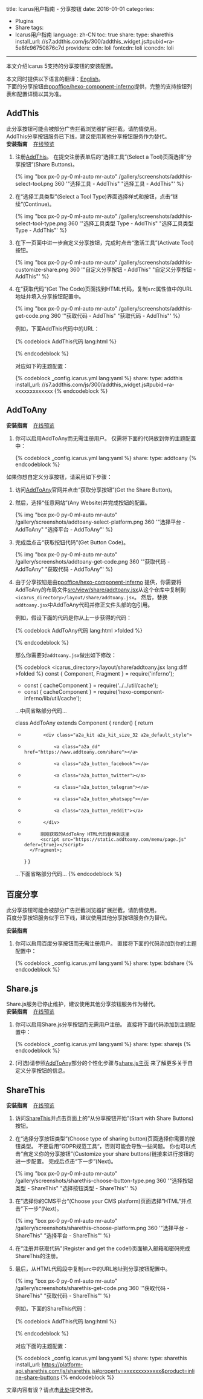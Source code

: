 title: Icarus用户指南 - 分享按钮
date: 2016-01-01
categories:
- Plugins
- Share
tags:
- Icarus用户指南
language: zh-CN
toc: true
share:
    type: sharethis
    install_url: //s7.addthis.com/js/300/addthis_widget.js#pubid=ra-5e8fc96750876c7d
providers:
    cdn: loli
    fontcdn: loli
    iconcdn: loli
---

本文介绍Icarus 5支持的分享按钮的安装配置。

<article class="message message-immersive is-primary">
<div class="message-body">
<i class="fas fa-globe-americas mr-2"></i>本文同时提供以下语言的翻译：<a href="{% post_path en/Share-Buttons %}">English</a>。
</div>
</article>

<!-- more -->

<article class="message message-immersive is-primary">
<div class="message-body">
<i class="fas fa-info-circle mr-2"></i>下面的分享按钮由<a href="https://github.com/ppoffice/hexo-component-inferno">ppoffice/hexo-component-inferno</a>提供，完整的支持按钮列表和配置详情以其为准。
</div>
</article>

<style>
.content ol:not([type]) {
    list-style-type: simp-chinese-informal;
}
</style>


## AddThis

<article class="message message-immersive is-danger">
<div class="message-body">
<i class="fas fa-exclamation-triangle mr-2"></i>此分享按钮可能会被部分广告拦截浏览器扩展拦截，请酌情使用。
</div>
</article>

<article class="message message-immersive is-danger">
<div class="message-body">
<i class="fas fa-exclamation-triangle mr-2"></i>AddThis分享按钮服务已下线，建议使用其他分享按钮服务作为替代。
</div>
</article>

<div>
<strong>安装指南</strong>
<a class="tag is-success" style="margin-left:.8em" href="{% post_path demo/share/AddThis %}">在线预览</a>
</div>

1. 注册[AddThis](https://www.addthis.com/)。
   在提交注册表单后的“选择工具”(Select a Tool)页面选择“分享按钮”(Share Buttons)。

   {% img "box px-0 py-0 ml-auto mr-auto" /gallery/screenshots/addthis-select-tool.png 360 '"选择工具 - AddThis" "选择工具 - AddThis"' %}
   <br>

2. 在“选择工具类型”(Select a Tool Type)界面选择样式和按钮，点击“继续”(Continue)。

   {% img "box px-0 py-0 ml-auto mr-auto" /gallery/screenshots/addthis-select-tool-type.png 360 '"选择工具类型 Type - AddThis" "选择工具类型 Type - AddThis"' %}
   <br>

3. 在下一页面中进一步自定义分享按钮，完成时点击“激活工具”(Activate Tool)按钮。

   {% img "box px-0 py-0 ml-auto mr-auto" /gallery/screenshots/addthis-customize-share.png 360 '"自定义分享按钮 - AddThis" "自定义分享按钮 - AddThis"' %}
   <br>

4. 在”获取代码“(Get The Code)页面找到HTML代码，复制`src`属性值中的URL地址并填入分享按钮配置中。

   {% img "box px-0 py-0 ml-auto mr-auto" /gallery/screenshots/addthis-get-code.png 360 '"获取代码 - AddThis" "获取代码 - AddThis"' %}
   <br>

   例如，下面AddThis代码中的URL：

    {% codeblock AddThis代码 lang:html %}
    <!-- Go to www.addthis.com/dashboard to customize your tools -->
    <script type="text/javascript" src="//s7.addthis.com/js/300/addthis_widget.js#pubid=ra-xxxxxxxxxxxxx"></script>
    {% endcodeblock %}

    对应如下的主题配置：

    {% codeblock _config.icarus.yml lang:yaml %}
    share:
        type: addthis
        install_url: //s7.addthis.com/js/300/addthis_widget.js#pubid=ra-xxxxxxxxxxxxx
    {% endcodeblock %}


## AddToAny

<div>
<strong>安装指南</strong>
<a class="tag is-success" style="margin-left:.8em" href="{% post_path demo/share/AddToAny %}">在线预览</a>
</div>

1. 你可以启用AddToAny而无需注册用户。
   仅需将下面的代码放到你的主题配置中：

    {% codeblock _config.icarus.yml lang:yaml %}
    share:
        type: addtoany
    {% endcodeblock %}

如果你想自定义分享按钮，请采用如下步骤：

1. 访问[AddToAny](https://www.addtoany.com/)官网并点击“获取分享按钮”(Get the Share Button)。

2. 然后，选择“任意网站”(Any Website)并完成按钮的配置。

   {% img "box px-0 py-0 ml-auto mr-auto" /gallery/screenshots/addtoany-select-platform.png 360 '"选择平台 - AddToAny" "选择平台 - AddToAny"' %}
   <br>

3. 完成后点击“获取按钮代码”(Get Button Code)。

   {% img "box px-0 py-0 ml-auto mr-auto" /gallery/screenshots/addtoany-get-code.png 360 '"获取代码 - AddToAny" "获取代码 - AddToAny"' %}
   <br>

4. 由于分享按钮是由[ppoffice/hexo-component-inferno](https://github.com/ppoffice/hexo-component-inferno)
   提供，你需要将AddToAny的布局文件[src/view/share/addtoany.jsx](https://github.com/ppoffice/hexo-component-inferno/blob/0.2.2/src/view/share/addtoany.jsx)从这个仓库中复制到`<icarus_directory>/layout/share/addtoany.jsx`。
   然后，替换`addtoany.jsx`中AddToAny代码并修正文件头部的包引用。
   
   例如，假设下面的代码是你从上一步获得的代码：

    {% codeblock AddToAny代码 lang:html >folded %}
    <!-- AddToAny BEGIN -->
    <div class="a2a_kit a2a_kit_size_32 a2a_default_style">
    <a class="a2a_dd" href="https://www.addtoany.com/share"></a>
    <a class="a2a_button_facebook"></a>
    <a class="a2a_button_twitter"></a>
    <a class="a2a_button_email"></a>
    </div>
    <script async src="https://static.addtoany.com/menu/page.js"></script>
    <!-- AddToAny END -->
    {% endcodeblock %}

    那么你需要对`addtoany.jsx`做出如下修改：

    {% codeblock &lt;icarus_directory&gt;/layout/share/addtoany.jsx lang:diff >folded %}
    const { Component, Fragment } = require('inferno');
    - const { cacheComponent } = require('../../util/cache');
    + const { cacheComponent } = require('hexo-component-inferno/lib/util/cache');

    ...中间省略部分代码...

    class AddToAny extends Component {
        render() {
            return <Fragment>
    -            <div class="a2a_kit a2a_kit_size_32 a2a_default_style">
    -                <a class="a2a_dd" href="https://www.addtoany.com/share"></a>
    -                <a class="a2a_button_facebook"></a>
    -                <a class="a2a_button_twitter"></a>
    -                <a class="a2a_button_telegram"></a>
    -                <a class="a2a_button_whatsapp"></a>
    -                <a class="a2a_button_reddit"></a>
    -            </div>
    +           刚刚获取的AddToAny HTML代码替换到这里
                <script src="https://static.addtoany.com/menu/page.js" defer={true}></script>
            </Fragment>;
        }
    }

    ...下面省略部分代码...
    {% endcodeblock %}


## 百度分享

<article class="message message-immersive is-danger">
<div class="message-body">
<i class="fas fa-exclamation-triangle mr-2"></i>此分享按钮可能会被部分广告拦截浏览器扩展拦截，请酌情使用。
</div>
</article>

<article class="message message-immersive is-danger">
<div class="message-body">
<i class="fas fa-exclamation-triangle mr-2"></i>百度分享按钮服务似乎已下线，建议使用其他分享按钮服务作为替代。
</div>
</article>

**安装指南**

1. 你可以启用百度分享按钮而无需注册用户。
   直接将下面的代码添加到你的主题配置中：

    {% codeblock _config.icarus.yml lang:yaml %}
    share:
        type: bdshare
    {% endcodeblock %}


## Share.js

<article class="message message-immersive is-danger">
<div class="message-body">
<i class="fas fa-exclamation-triangle mr-2"></i>Share.js服务已停止维护，建议使用其他分享按钮服务作为替代。
</div>
</article>

<div>
<strong>安装指南</strong>
<a class="tag is-success" style="margin-left:.8em" href="{% post_path demo/share/Sharejs %}">在线预览</a>
</div>

1. 你可以启用Share.js分享按钮而无需用户注册。
   直接将下面代码添加到主题配置中：

    {% codeblock _config.icarus.yml lang:yaml %}
    share:
        type: sharejs
    {% endcodeblock %}

2. (可选)请参照[AddToAny](#AddToAny)部分的个性化步骤与[share.js主页](https://github.com/overtrue/share.js)
   来了解更多关于自定义分享按钮的信息。


## ShareThis

<div>
<strong>安装指南</strong>
<a class="tag is-success" style="margin-left:.8em" href="{% post_path demo/share/ShareThis %}">在线预览</a>
</div>

1. 访问[ShareThis](https://sharethis.com/)并点击页面上的“从分享按钮开始”(Start with Share Buttons)按钮。

2. 在“选择分享按钮类型”(Choose type of sharing button)页面选择你需要的按钮类型。
   不要启用”GDPR规范工具“，否则可能会导致一些问题。
   你也可以点击“自定义你的分享按钮”(Customize your share buttons)链接来进行按钮的进一步配置。
   完成后点击“下一步”(Next)。

   {% img "box px-0 py-0 ml-auto mr-auto" /gallery/screenshots/sharethis-choose-button-type.png 360 '"选择按钮类型 - ShareThis" "选择按钮类型 - ShareThis"' %}
   <br>

3. 在”选择你的CMS平台“(Choose your CMS platform)页面选择”HTML“并点击”下一步“(Next)。

   {% img "box px-0 py-0 ml-auto mr-auto" /gallery/screenshots/sharethis-choose-platform.png 360 '"选择平台 - ShareThis" "选择平台 - ShareThis"' %}
   <br>

3. 在“注册并获取代码”(Register and get the code!)页面输入邮箱和密码完成ShareThis的注册。

4. 最后，从HTML代码段中复制`src`中的URL地址到分享按钮配置中。
   
   {% img "box px-0 py-0 ml-auto mr-auto" /gallery/screenshots/sharethis-get-code.png 360 '"获取代码 - ShareThis" "获取代码 - ShareThis"' %}
   <br>

   例如，下面的ShareThis代码：

    {% codeblock AddThis代码 lang:html %}
    <script type="text/javascript" src="https://platform-api.sharethis.com/js/sharethis.js#property=xxxxxxxxxxxxx&product=inline-share-buttons" async="async"></script>
    {% endcodeblock %}

    对应下面的主题配置：

    {% codeblock _config.icarus.yml lang:yaml %}
    share:
        type: sharethis
        install_url: https://platform-api.sharethis.com/js/sharethis.js#property=xxxxxxxxxxxxx&product=inline-share-buttons
    {% endcodeblock %}


<article class="message message-immersive is-warning">
<div class="message-body">
<i class="fas fa-question-circle mr-2"></i>文章内容有误？请点击<a href="https://github.com/ppoffice/hexo-theme-icarus/edit/site/source/_posts/zh-CN/Share-Buttons.md">此处</a>提交修改。
</div>
</article>
